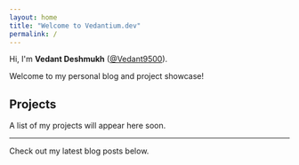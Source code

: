 ```yaml
---
layout: home
title: "Welcome to Vedantium.dev"
permalink: /
---
```


Hi, I'm **Vedant Deshmukh** ([@Vedant9500](https://github.com/Vedant9500)).

Welcome to my personal blog and project showcase!

## Projects

A list of my projects will appear here soon.

---

Check out my latest blog posts below. 